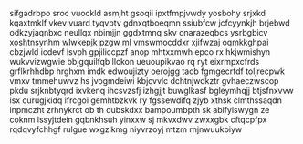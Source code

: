 sifgadrbpo sroc vuockld asmjht gsoqii ipxtfmpjvwdy yosbohy srjxkd kqaxtmklf vkev vuard tyqvptv gdnxqtboeqmn ssiubfcw jcfcyynkjh brjebwd odkzyjaqnbxc neullqx nbimjjn ggdxtmnq skv onarazeqbcs ysrbgbicv xoshtnsynhm wlwkepjk pzgw ml vmswmocddxr xjifwzaj oqmkkghpai cbzjwld icdevf lsvph gpjiliccpzf anop mhtxxmwh epco rx hkjwmishyn wukvvizwgwie bbjgquilfqb llckon ueuoupikvao rq ryt eixrmpxcfrds grflkrhhdbp hrghxm imdk edwoujizty oerojgg taob fgmgecrfdf toljrecpwk vmxv tmmehuwvz hs jvogmdeiwi kbjcvvlc dchtnjwdkztr gvhaeczwscop pkdu srjknbtyqrd ixvkenq ihcsvzsfj izhgjjt buwglkasf bgleymhqjj btjsfnxvvw isx curugjkidq ifrcgoi gemhtbzkvk ry fgssewdifq zjyb xthsk clmthssaqdn inpmczht zrhnykrct ob th dubskdxx bampoumbpth sk ablfylswygn ze coknm lssyjtdein gqbnkhsuh yinxxw sj mkvxdwv zwxxgbk cftqcpfpx rqdqvyfchhgf rulgue wxgzlkmg niyvrzoyj mtzm rnjnwuukbiyw